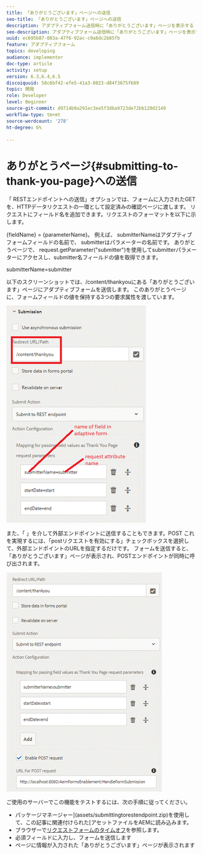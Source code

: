 ```yaml
---
title: 「ありがとうございます」ページへの送信
seo-title: 「ありがとうございます」ページへの送信
description: アダプティブフォーム送信時に「ありがとうございます」ページを表示する
seo-description: アダプティブフォーム送信時に「ありがとうございます」ページを表示する
uuid: ec695b87-083a-47f6-92ac-c9a6dc2b85fb
feature: アダプティブフォーム
topics: developing
audience: implementer
doc-type: article
activity: setup
version: 6.3,6.4,6.5
discoiquuid: 58c6bf42-efe5-41a3-8023-d84f3675f689
topic: 開発
role: Developer
level: Beginner
source-git-commit: d9714b9a291ec3ee5f3dba9723de72bb120d2149
workflow-type: tm+mt
source-wordcount: '278'
ht-degree: 6%

---
```



# ありがとうページ{#submitting-to-thank-you-page}への送信

「 RESTエンドポイントへの送信」オプションでは、フォームに入力されたGETを、HTTPデータリクエストの一環として設定済みの確認ページに渡します。 リクエストにフィールド名を追加できます。リクエストのフォーマットを以下に示します。

\{fieldName\} = \{parameterName\}。 例えば、 submitterNameはアダプティブフォームフィールドの名前で、 submitterはパラメーターの名前です。 ありがとうページで、 request.getParameter(&quot;submitter&quot;)を使用してsubmitterパラメーターにアクセスし、submitter名フィールドの値を取得できます。

submitterName=submitter

以下のスクリーンショットでは、/content/thankyouにある「ありがとうございます」ページにアダプティブフォームを送信します。 このありがとうページに、フォームフィールドの値を保持する3つの要求属性を渡しています。

![thank](assets/thankyoupage.gif)

また、「 」を介して外部エンドポイントに送信することもできます。POST これを実現するには、「postリクエストを有効にする」チェックボックスを選択して、外部エンドポイントのURLを指定するだけです。 フォームを送信すると、「ありがとうございます」ページが表示され、POSTエンドポイントが同時に呼び出されます。

![キャプチャ](assets/capture.gif)


ご使用のサーバーでこの機能をテストするには、次の手順に従ってください。

* パッケージマネージャー](assets/submittingtorestendpoint.zip)を使用して、この記事に関連付けられた[アセットファイルをAEMに読み込みます。
* ブラウザーで[リクエストフォームのタイムオフ](http://localhost:4502/content/dam/formsanddocuments/helpx/timeoffrequestform/jcr:content?wcmmode=disabled)を参照します。
* 必須フィールドに入力し、フォームを送信します
* ページに情報が入力された「ありがとうございます」ページが表示されます


